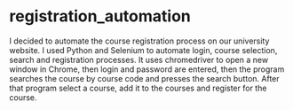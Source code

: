 # registration_automation
I decided to automate the course registration process on our university website. I used Python and Selenium to automate
login, course selection, search and registration processes. It uses chromedriver to open a new window in Chrome, then
login and password are entered, then the program searches the course by course code and presses the search button.
After that program select a course, add it to the courses and register for the course.
